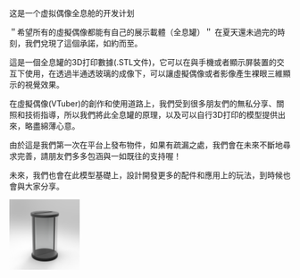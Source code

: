这是一个虚拟偶像全息舱的开发计划

＂希望所有的虛擬偶像都能有自己的展示載體（全息罐）＂
在夏天還未過完的時刻，我們兌現了這個承諾，如約而至。

這是一個全息罐的3D打印數據(.STL文件)，它可以在與手機或者顯示屏裝置的交互下使用，在透過半通透玻璃的成像下，可以讓虛擬偶像或者影像產生裸眼三維顯示的視覺效果。

在虛擬偶像(VTuber)的創作和使用道路上，我們受到很多朋友們的無私分享、關照和技術指導，所以我們將此全息罐的原理，以及可以自行3D打印的模型提供出來，略盡綿薄心意。

由於這是我們第一次在平台上發布物件，如果有疏漏之處，我們會在未來不斷地尋求完善，請朋友們多多包涵與一如既往的支持喔！

未來，我們也會在此模型基礎上，設計開發更多的配件和應用上的玩法，到時候也會與大家分享。

<img src="https://github.com/chimingliao/VTubersCabin/blob/main/%E5%85%A8%E6%81%AF%E7%BD%90-%E6%96%9C%E4%BE%A7%E9%9D%A2.jpg" width=25% hight=25% >
